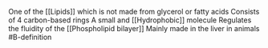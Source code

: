 One of the [[Lipids]] which is not made from glycerol or fatty acids
Consists of 4 carbon-based rings
A small and [[Hydrophobic]] molecule
Regulates the fluidity of the [[Phospholipid bilayer]]
Mainly made in the liver in animals
#B-definition 